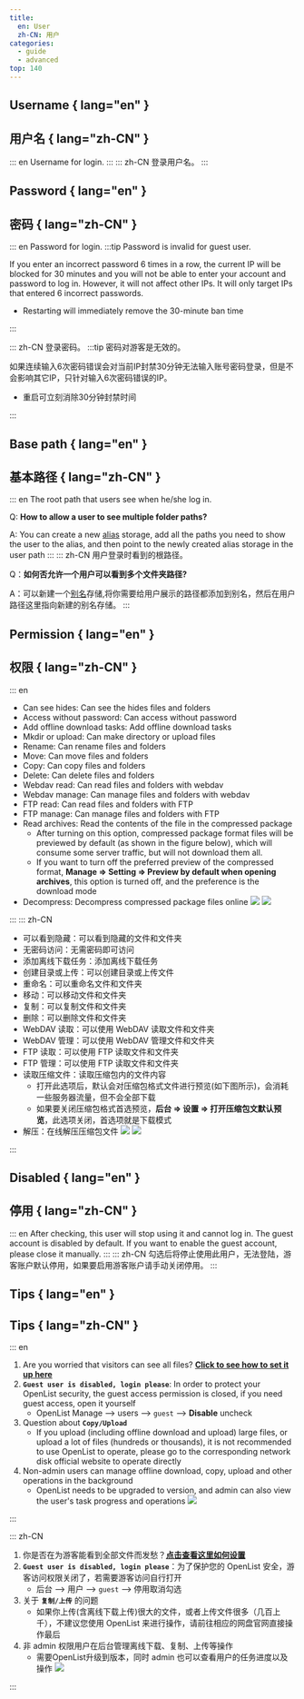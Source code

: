 ```yaml
---
title:
  en: User
  zh-CN: 用户
categories:
  - guide
  - advanced
top: 140
---
```


## Username { lang="en" }

## 用户名 { lang="zh-CN" }

::: en
Username for login.
:::
::: zh-CN
登录用户名。
:::

## Password { lang="en" }

## 密码 { lang="zh-CN" }

::: en
Password for login.
:::tip
Password is invalid for guest user.

If you enter an incorrect password 6 times in a row, the current IP will be blocked for 30 minutes and you will not be able to enter your account and password to log in. However, it will not affect other IPs. It will only target IPs that entered 6 incorrect passwords.

- Restarting will immediately remove the 30-minute ban time

:::

::: zh-CN
登录密码。
:::tip
密码对游客是无效的。

如果连续输入6次密码错误会对当前IP封禁30分钟无法输入账号密码登录，但是不会影响其它IP，只针对输入6次密码错误的IP。

- 重启可立刻消除30分钟封禁时间

:::

## Base path { lang="en" }

## 基本路径 { lang="zh-CN" }

::: en
The root path that users see when he/she log in.

Q: **How to allow a user to see multiple folder paths?**

A: You can create a new [alias](alias.md) storage, add all the paths you need to show the user to the alias, and then point to the newly created alias storage in the user path
:::
::: zh-CN
用户登录时看到的根路径。

Q：**如何否允许一个用户可以看到多个文件夹路径?**

A：可以新建一个[别名](alias.md)存储,将你需要给用户展示的路径都添加到别名，然后在用户路径这里指向新建的别名存储。
:::

## Permission { lang="en" }

## 权限 { lang="zh-CN" }

::: en

- Can see hides: Can see the hides files and folders
- Access without password: Can access without password
- Add offline download tasks: Add offline download tasks
- Mkdir or upload: Can make directory or upload files
- Rename: Can rename files and folders
- Move: Can move files and folders
- Copy: Can copy files and folders
- Delete: Can delete files and folders
- Webdav read: Can read files and folders with webdav
- Webdav manage: Can manage files and folders with webdav
- FTP read: Can read files and folders with FTP
- FTP manage: Can manage files and folders with FTP
- Read archives: Read the contents of the file in the compressed package
  - After turning on this option, compressed package format files will be previewed by default (as shown in the figure below), which will consume some server traffic, but will not download them all.
  - If you want to turn off the preferred preview of the compressed format, **Manage => Setting => Preview by default when opening archives**, this option is turned off, and the preference is the download mode
- Decompress: Decompress compressed package files online
  ![](/img/advanced/user_read_archives_light.png#light)
  ![](/img/advanced/user_read_archives_dark.png#dark)

:::
::: zh-CN

- 可以看到隐藏：可以看到隐藏的文件和文件夹
- 无密码访问：无需密码即可访问
- 添加离线下载任务：添加离线下载任务
- 创建目录或上传：可以创建目录或上传文件
- 重命名：可以重命名文件和文件夹
- 移动：可以移动文件和文件夹
- 复制：可以复制文件和文件夹
- 删除：可以删除文件和文件夹
- WebDAV 读取：可以使用 WebDAV 读取文件和文件夹
- WebDAV 管理：可以使用 WebDAV 管理文件和文件夹
- FTP 读取：可以使用 FTP 读取文件和文件夹
- FTP 管理：可以使用 FTP 读取文件和文件夹
- 读取压缩文件：读取压缩包内的文件内容
  - 打开此选项后，默认会对压缩包格式文件进行预览(如下图所示)，会消耗一些服务器流量，但不会全部下载
  - 如果要关闭压缩包格式首选预览，**后台 => 设置 => 打开压缩包文默认预览**，此选项关闭，首选项就是下载模式
- 解压：在线解压压缩包文件
  ![](/img/advanced/user_read_archives_light.png#light)
  ![](/img/advanced/user_read_archives_dark.png#dark)

:::

## Disabled { lang="en" }

## 停用 { lang="zh-CN" }

::: en
After checking, this user will stop using it and cannot log in. The guest account is disabled by default. If you want to enable the guest account, please close it manually.
:::
::: zh-CN
勾选后将停止使用此用户，无法登陆，游客账户默认停用，如果要启用游客账户请手动关闭停用。
:::

## Tips { lang="en" }

## Tips { lang="zh-CN" }

::: en

1. Are you worried that visitors can see all files? [**Click to see how to set it up here**](../../faq/why.md#how-do-i-set-it-so-that-visitors-can-only-see-the-content-after-logging-in)
2. **`Guest user is disabled, login please`**: In order to protect your OpenList security, the guest access permission is closed, if you need guest access, open it yourself
   - OpenList Manage --> users --> `guest` --> **Disable** uncheck
3. Question about **`Copy/Upload`**
   - If you upload (including offline download and upload) large files, or upload a lot of files (hundreds or thousands), it is not recommended to use OpenList to operate, please go to the corresponding network disk official website to operate directly
4. Non-admin users can manage offline download, copy, upload and other operations in the background
   - OpenList needs to be upgraded to <Badge text="v3.39.1" type="info" vertical="middle" /> version, and admin can also view the user's task progress and operations
     ![](/img/advanced/user_manage.png)

:::

::: zh-CN

1. 你是否在为游客能看到全部文件而发愁？[**点击查看这里如何设置**](../../faq/why.md#%E6%83%B3%E8%AE%A9%E6%B8%B8%E5%AE%A2%E7%99%BB%E5%BD%95%E5%90%8E%E6%89%8D%E8%83%BD%E7%9C%8B%E5%88%B0%E5%86%85%E5%AE%B9%E6%80%8E%E4%B9%88%E8%AE%BE%E7%BD%AE)
2. **`Guest user is disabled, login please`**：为了保护您的 OpenList 安全，游客访问权限关闭了，若需要游客访问自行打开
   - 后台 --> 用户 --> `guest` --> 停用取消勾选
3. 关于 **`复制/上传`** 的问题
   - 如果你上传(含离线下载上传)很大的文件，或者上传文件很多（几百上千），不建议您使用 OpenList 来进行操作，请前往相应的网盘官网直接操作最后
4. 非 admin 权限用户在后台管理离线下载、复制、上传等操作
   - 需要OpenList升级到<Badge text="v3.39.1" type="info" vertical="middle" />版本，同时 admin 也可以查看用户的任务进度以及操作
     ![](/img/advanced/user_manage.png)

:::
